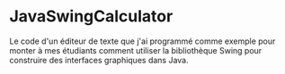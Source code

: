 # JavaSwingCalculator

Le code d'un éditeur de texte que j'ai programmé comme exemple pour monter à mes étudiants comment utiliser la bibliothèque Swing pour construire des interfaces graphiques dans Java.
